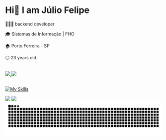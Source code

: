 # Hi👋 I am Júlio Felipe
🧑🏼‍💻 backend developer

🎓 Sistemas de Informação | FHO

🏠 Porto Ferreira - SP

⚪ 23 years old

##

<div>
    <a href="https://github.com/jf4c">
    <img height="200em" src="https://github-readme-stats.vercel.app/api?username=jf4c&show_icons=true&theme=dracula&include_all_commits=true&count_private=true"/>
    <img height="200em" src="https://github-readme-stats.vercel.app/api/top-langs/?username=jf4c&layout=compact&langs_count=7&theme=dracula"/>
</div>

##

![My Skills](https://skillicons.dev/icons?i=dotnet,cs,java,py,docker,azure,mysql)

<div>   
    <a href="https://www.linkedin.com/in/julio-costa-jf4c/" target="_blank"><img src="https://img.shields.io/badge/-LinkedIn-%230077B5?style=for-the-badge&logo=linkedin&logoColor=white" target="_blank"></a>
    <a href="mailto:julio.f4costa@hotmail.com"><img src="https://img.shields.io/badge/hotmail-%23000000?style=for-the-badge&logo=MicrosoftOutlook&logoColor=white" target="_blank"></a>
 </div>
 
<picture>
  <source
    media="(prefers-color-scheme: dark)"
    srcset="https://raw.githubusercontent.com/jf4c/jf4c/output/github-contribution-grid-snake-dark.svg"
  />
  <source
    media="(prefers-color-scheme: light)"
    srcset="https://raw.githubusercontent.com/jf4c/jf4c/output/github-contribution-grid-snake.svg"
  />
  <img
    alt="github contribution grid snake animation"
    src="https://raw.githubusercontent.com/jf4c/jf4c/output/github-contribution-grid-snake.svg"
  />
</picture>
